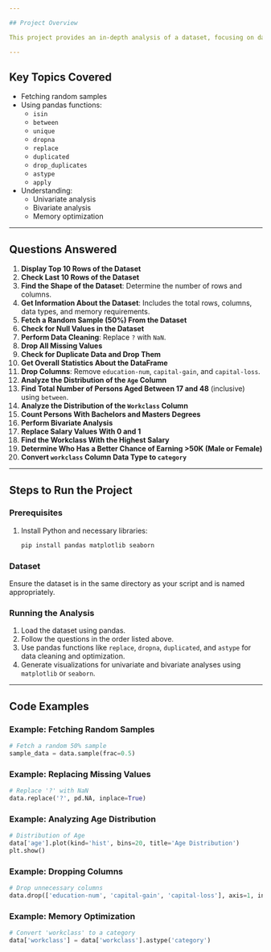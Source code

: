 ```yaml
---

## Project Overview

This project provides an in-depth analysis of a dataset, focusing on data cleaning, exploration, and basic analytics using pandas. The project covers techniques for sampling, handling missing data, removing duplicates, and performing univariate and bivariate analyses. It also includes steps for memory optimization and advanced filtering.

---
```


## Key Topics Covered

- Fetching random samples
- Using pandas functions:
  - `isin`
  - `between`
  - `unique`
  - `dropna`
  - `replace`
  - `duplicated`
  - `drop_duplicates`
  - `astype`
  - `apply`
- Understanding:
  - Univariate analysis
  - Bivariate analysis
  - Memory optimization

---

## Questions Answered

1. **Display Top 10 Rows of the Dataset**  
2. **Check Last 10 Rows of the Dataset**  
3. **Find the Shape of the Dataset**: Determine the number of rows and columns.  
4. **Get Information About the Dataset**: Includes the total rows, columns, data types, and memory requirements.  
5. **Fetch a Random Sample (50%) From the Dataset**  
6. **Check for Null Values in the Dataset**  
7. **Perform Data Cleaning**: Replace `?` with `NaN`.  
8. **Drop All Missing Values**  
9. **Check for Duplicate Data and Drop Them**  
10. **Get Overall Statistics About the DataFrame**  
11. **Drop Columns**: Remove `education-num`, `capital-gain`, and `capital-loss`.  
12. **Analyze the Distribution of the `Age` Column**  
13. **Find Total Number of Persons Aged Between 17 and 48** (inclusive) using `between`.  
14. **Analyze the Distribution of the `Workclass` Column**  
15. **Count Persons With Bachelors and Masters Degrees**  
16. **Perform Bivariate Analysis**  
17. **Replace Salary Values With 0 and 1**  
18. **Find the Workclass With the Highest Salary**  
19. **Determine Who Has a Better Chance of Earning >50K (Male or Female)**  
20. **Convert `workclass` Column Data Type to `category`**

---

## Steps to Run the Project

### Prerequisites
1. Install Python and necessary libraries:
   ```bash
   pip install pandas matplotlib seaborn
   ```

### Dataset
Ensure the dataset is in the same directory as your script and is named appropriately.

### Running the Analysis
1. Load the dataset using pandas.
2. Follow the questions in the order listed above.
3. Use pandas functions like `replace`, `dropna`, `duplicated`, and `astype` for data cleaning and optimization.
4. Generate visualizations for univariate and bivariate analyses using `matplotlib` or `seaborn`.

---

## Code Examples

### Example: Fetching Random Samples
```python
# Fetch a random 50% sample
sample_data = data.sample(frac=0.5)
```

### Example: Replacing Missing Values
```python
# Replace '?' with NaN
data.replace('?', pd.NA, inplace=True)
```

### Example: Analyzing Age Distribution
```python
# Distribution of Age
data['age'].plot(kind='hist', bins=20, title='Age Distribution')
plt.show()
```

### Example: Dropping Columns
```python
# Drop unnecessary columns
data.drop(['education-num', 'capital-gain', 'capital-loss'], axis=1, inplace=True)
```

### Example: Memory Optimization
```python
# Convert 'workclass' to a category
data['workclass'] = data['workclass'].astype('category')
```

